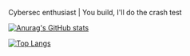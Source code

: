 Cybersec enthusiast | You build, I'll do the crash test
<!--stats card--->
[![Anurag's GitHub stats](https://github-readme-stats.vercel.app/api?username=otienobrax&show_icons=true&theme=tokyonight)](https://github.com/anuraghazra/github-readme-stats)

<!--Top Languages Card--->
[![Top Langs](https://github-readme-stats.vercel.app/api/top-langs/?username=otienobrax&theme=tokyonight&layout=compact)](https://github.com/otienobrax/github-readme-stats)
<!---
otienobrax/otienobrax is a ✨ special ✨ repository because its `README.md` (this file) appears on your GitHub profile.
You can click the Preview link to take a look at your changes.
--->
